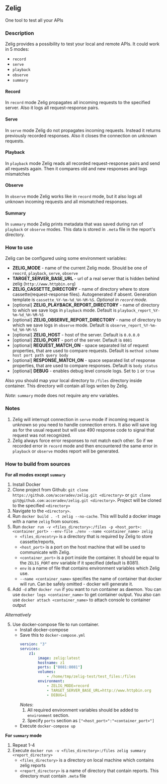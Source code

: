 ## Zelig
One tool to test all your APIs

### Description
Zelig provides a possibility to test your local and remote APIs.
It could work in 5 modes:
 * `record`
 * `serve`
 * `playback`
 * `observe`
 * `summary`


#### Record
In `record` mode Zelig propagates all incoming requests to the specified server. Also it logs all request-response pairs.
#### Serve
In `serve` mode Zelig do not propagates incoming requests. Instead it returns previously recorded responses. Also it closes
the connection on unknown requests.
#### Playback
In `playback` mode Zelig reads all recorded request-response pairs and send all requests again. Then it compares old and new responses and logs mismatches
#### Observe
In `observe` mode Zelig works like in `record` mode, but it also logs all unknown incoming requests and all mismatched responses.
#### Summary
In `summary` mode Zelig prints metadata that was saved during run of `playback` or `observe` modes. This data is stored in `.meta` file in the report's directory.

### How to use
Zelig can be configured using some environment variables:
 * __ZELIG_MODE__ - name of the current Zelig mode. Should be one of `reocrd`, `playback`, `serve`, `observe`
 * __TARGET_SERVER_BASE_URL__ - url of a real server that is hidden behind zelig (`http://www.httpbin.org`)
 * __ZELIG_CASSETTE_DIRECTORY__ - name of directory where to store cassette(request-response files). Autogenerated if absent. 
 Generation template is `cassette_%Y-%m-%d_%H-%M-%S`. *Optional in `record` mode.*
 * [optional] __ZELIG_PLAYBACK_REPORT_DIRECTORY__ - name of directory to which we save logs in `playback` mode. Default is `playback_report_%Y-%m-%d_%H-%M-%S`
 * [optional] __ZELIG_OBSERVE_REPORT_DIRECTORY__ - name of directory to which we save logs in `observe` mode. Default is `observe_report_%Y-%m-%d_%H-%M-%S`
 * [optional] __ZELIG_HOST__ - host of the server. Default is `0.0.0.0`
 * [optional] __ZELIG_PORT__ - port of the server. Default is `8081`
 * [optional] __REQUEST_MATCH_ON__ - space separated list of request properties, that are used to compare requests. Default is `method scheme host port path query body`
 * [optional] __RESPONSE_MATCH_ON__ - space separated list of response properties, that are used to compare responses. Default is `body status`
 * [optional] __DEBUG__ - enables debug level console logs. Set to `1` or `true`

Also you should map your local directory to `/files` directory inside container. This directory will contain all logs writen by Zelig.

_Note_: `summary` mode does not require any env variables.

### Notes
1. Zelig will interrupt connection in `serve` mode if incoming request is unknown so you need to handle connection errors. It also will save log as for the usual request but will use 490 response code to signal that request was not recognized.
2. Zelig always force error responses to not match each other. So if we recorded error in `record` mode and then encountered the same error in `playback` or `observe` modes report will be generated.

### How to build from sources
**For all modes except `summary`**
1. Install Docker
2. Clone project from Github: `git clone https://github.com/acceradev/zelig.git <directory>` or `git clone git@github.com:acceradev/zelig.git <directory>`. Project will be cloned to the specified `<directory>`
3. Navigate to the `<directory>`.
4. Run `docker build . -t zelig --no-cache`. This will build a docker image with a name `zelig` from sources.
5. Run `docker run -v <files_directory>:/files -p <host_port>:<container_port> --env-file ./env --name <container_name> zelig`
   * `<files_direcotry>` is a directory that is required by Zelig to store cassette/reports,
   * `<host_port>` is a port on the host machine that will be used to communicate with Zelig.
   * `<container_port>` is a port inside the container. It should be equal to the `ZELIG_PORT` env variable if it specified (default is 8081).
   * `env` is a name of file that contains environment variables which Zelig use.
   * `--name <container_name>` specifies the name of container that docker will run. Can be safely omitted - docker will generate it.
6. Add `-d` after `docker run` if you want to run container as daemon. You can use `docker logs <container_name>` to get container output. You also can use `docker attach <container_name>` to attach console to container output

_Alternatively_

5. Use docker-compose file to run container.
   * Install docker-compose
   * Save this to `docker-compose.yml`
        ```yaml
        version: "3"
        services:
            z1:
                image: zelig:latest
                hostname: z1
                ports: ["8081:8081"]
                volumes:
                    - /home/tmp/zelig-test/test_files:/files
                environment:
                    - ZELIG_MODE=record
                    - TARGET_SERVER_BASE_URL=http://www.httpbin.org
                    - DEBUG=1
        ```
     _Notes_:
       1. All required environment variables should be added to `environment` section.
       2. Specify `ports` section as `["<host_port>":"<container_port>"]`
   * Execute `docker-compose up`

**For `summary` mode**
1. Repeat 1-4
2. Execute `docker run -v <files_directory>:/files zelig summary <report_directory>`
   * `<files_directory>` is a directory on local machine which contains zelig reports
   * `<report_directory>` is a name of directory that contain reports. This directory must contain `.meta` file
